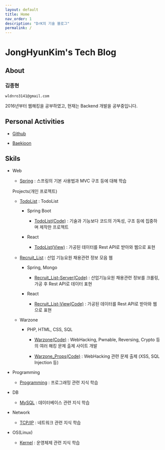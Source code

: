 ```yaml
---
layout: default
title: Home
nav_order: 1
description: "DrK의 기술 블로그"
permalink: /
---
```


# JongHyunKim's Tech Blog

## About

### 김종현 

    wldnro3141@gmail.com

2016년부터 웹해킹을 공부하였고, 현재는 Backend 개발을 공부중입니다. 

## Personal Activities

* [Github](https://github.com/Root-kjh)

* [Baekjoon](https://www.acmicpc.net/user/kjh3141)

## Skils

* Web

    * [Spring](https://github.com/Root-kjh/til/tree/master/Spring) : 스프링의 기본 사용법과 MVC 구조 등에 대해 학습

    Projects(개인 프로젝트)

    * [TodoList](http://kjh-projects.kro.kr/todolist-springboot/) : TodoList

        * Spring Boot
        
            * [TodoList(Code)](https://github.com/Root-kjh/TodoList-SpringBoot) : 기술과 기능보다 코드의 가독성, 구조 등에 집중하며 제작한 프로젝트

        * React

            * [TodoList(View)](https://github.com/Root-kjh/TodoList-SpringBoot-View) : 가공된 데이터를 Rest API로 받아와 웹으로 표현

    

    * [Recruit_List](http://kjh-projects.kro.kr/recruitlist-spring) : 산업 기능요원 채용관련 정보 모음 웹

        * Spring, Mongo
        
            * [Recruit_List-Server(Code)](https://github.com/Root-kjh/Recruit_List-Server) : 산업기능요원 채용관련 정보를 크롤링, 가공 후 Rest API로 데이터 표현

        * React

            * [Recruit_List-View(Code)](https://github.com/Root-kjh/Recruit_List-View) : 가공된 데이터를 Rest API로 받아와 웹으로 표현

    * Warzone

        * PHP, HTML, CSS, SQL

            * [Warzone(Code)](https://github.com/Root-kjh/Warzone) : WebHacking, Pwnable, Reversing, Crypto 등의 여러 해킹 문제 출제 사이트 개발

            * [Warzone_Props(Code)](https://github.com/Root-kjh/Warzone_props) : WebHacking 관련 문제 출제 (XSS, SQL Injection 등)
        

* Programming

    * [Programming](https://github.com/Root-kjh/til/tree/master/Programming) : 프로그래밍 관련 지식 학습

* DB

    * [MySQL](https://github.com/Root-kjh/til/tree/master/Database/) : 데이터베이스 관련 지식 학습

* Network

    * [TCP/IP](https://github.com/Root-kjh/til/tree/master/Network/) : 네트워크 관련 지식 학습

* OS(Linux)

    * [Kernel](https://github.com/Root-kjh/til/tree/master/OS) : 운영체제 관련 지식 학습